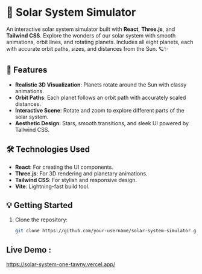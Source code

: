 # 🌌 Solar System Simulator

An interactive solar system simulator built with **React**, **Three.js**, and **Tailwind CSS**. Explore the wonders of our solar system with smooth animations, orbit lines, and rotating planets. Includes all eight planets, each with accurate orbit paths, sizes, and distances from the Sun. 🪐✨

## 🚀 Features
- **Realistic 3D Visualization**: Planets rotate around the Sun with classy animations.
- **Orbit Paths**: Each planet follows an orbit path with accurately scaled distances.
- **Interactive Scene**: Rotate and zoom to explore different parts of the solar system.
- **Aesthetic Design**: Stars, smooth transitions, and sleek UI powered by Tailwind CSS.

## 🛠️ Technologies Used
- **React**: For creating the UI components.
- **Three.js**: For 3D rendering and planetary animations.
- **Tailwind CSS**: For stylish and responsive design.
- **Vite**: Lightning-fast build tool.

## 💡 Getting Started
1. Clone the repository:
   ```bash
   git clone https://github.com/your-username/solar-system-simulator.git

## Live Demo : 
   https://solar-system-one-tawny.vercel.app/